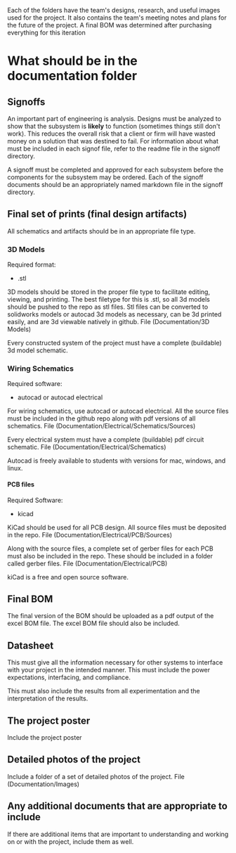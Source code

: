 Each of the folders have the team's designs, research, and useful images used for the project. It also contains the team's meeting notes and plans for the future of the project. A final BOM was determined after purchasing everything for this iteration

# What should be in the documentation folder


## Signoffs

An important part of engineering is analysis. Designs must be analyzed to show that the subsystem is **likely** to function (sometimes things still don't work). This reduces the overall risk that a client or firm will have wasted money on a solution that was destined to fail. For information about what must be included in each signof file, refer to the readme file in the signoff directory. 

A signoff must be completed and approved for each subsystem before the components for the subsystem may be ordered. Each of the signoff documents should be an appropriately named markdown file in the signoff directory. 


## Final set of prints (final design artifacts)

All schematics and artifacts should be in an appropriate file type. 

### 3D Models

Required format: 
- .stl

3D models should be stored in the proper file type to facilitate editing, viewing, and printing. The best filetype for this is .stl, so all 3d models should be pushed to the repo as stl files. Stl files can be converted to solidworks models or autocad 3d models as necessary, can be 3d printed easily, and are 3d viewable natively in github. File (Documentation/3D Models)

Every constructed system of the project must have a complete (buildable) 3d model schematic.


### Wiring Schematics

Required software: 
- autocad or autocad electrical

For wiring schematics, use autocad or autocad electrical. All the source files must be included in the github repo along with pdf versions of all schematics. File (Documentation/Electrical/Schematics/Sources)

Every electrical system must have a complete (buildable) pdf circuit schematic. File (Documentation/Electrical/Schematics)

Autocad is freely available to students with versions for mac, windows, and linux.

#### PCB files

Required Software:
- kicad 

KiCad should be used for all PCB design. All source files must be deposited in the repo. File (Documentation/Electrical/PCB/Sources)

Along with the source files, a complete set of gerber files for each PCB must also be included in the repo. These should be included in a folder called gerber files. File (Documentation/Electrical/PCB)

kiCad is a free and open source software.


## Final BOM

The final version of the BOM should be uploaded as a pdf output of the excel BOM file. The excel BOM file should also be included.


## Datasheet 

This must give all the information necessary for other systems to interface with your project in the intended manner. This must include the power expectations, interfacing, and compliance.
	
This must also include the results from all experimentation and the interpretation of the results.
  
  
  
  
## The project poster

Include the project poster


## Detailed photos of the project

Include a folder of a set of detailed photos of the project. File (Documentation/Images)


## Any additional documents that are appropriate to include

If there are additional items that are important to understanding and working on or with the project, include them as well. 
